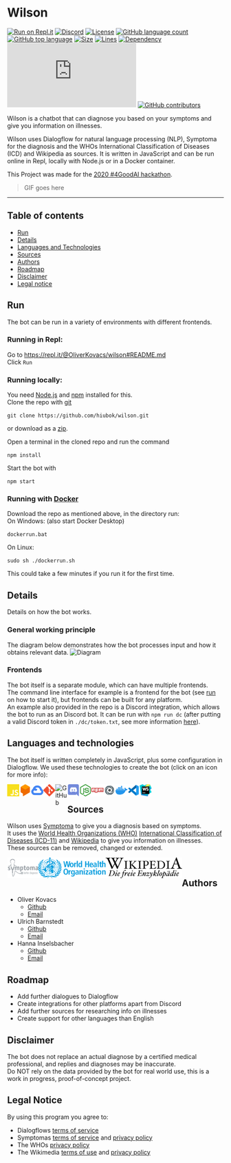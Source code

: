 # Wilson

[![Run on Repl.it](https://repl.it/badge/github/hiubok/wilson)](https://repl.it/@OliverKovacs/wilson#README.md)
[![Discord](https://img.shields.io/discord/766705105491722252)](https://discord.gg/vV4PUad)
[![License](https://img.shields.io/github/license/hiubok/wilson)](https://github.com/hiubok/wilson/blob/main/LICENSE.md)
[![GitHub language count](https://img.shields.io/github/languages/count/hiubok/wilson)]()
[![GitHub top language](https://img.shields.io/github/languages/top/hiubok/wilson)]()
[![Size](https://img.shields.io/github/repo-size/hiubok/wilson)]()
[![Lines](https://img.shields.io/tokei/lines/github/hiubok/wilson)]()
[![Dependency](https://img.shields.io/github/package-json/dependency-version/hiubok/wilson/@google-cloud/dialogflow-cx)](https://www.npmjs.com/package/@google-cloud/dialogflow-cx)
[![Dependency](https://img.shields.io/github/package-json/dependency-version/hiubok/wilson/discord.js)](https://www.npmjs.com/package/discord.js)
[![GitHub contributors](https://img.shields.io/github/contributors/hiubok/wilson)]()

Wilson is a chatbot that can diagnose you based on your symptoms and give you information on illnesses.

Wilson uses Dialogflow for natural language processing (NLP), Symptoma for the diagnosis and the WHOs International Classification of Diseases (ICD) and Wikipedia as sources.
It is written in JavaScript and can be run online in Repl, locally with Node.js or in a Docker container.

This Project was made for the [2020 #4GoodAI hackathon](https://www.ada.wien/hackathon-fur-gute-ki-4goodai-2020/).

> GIF goes here

___

## Table of contents

- [Run](#run)
- [Details](#details)
- [Languages and Technologies](#languages-and-technologies)
- [Sources](#sources)
- [Authors](#authors)
- [Roadmap](#roadmap)
- [Disclaimer](#disclaimer)
- [Legal notice](#legal-notice)


## Run
The bot can be run in a variety of environments with different frontends.

### Running in Repl:
Go to https://repl.it/@OliverKovacs/wilson#README.md  
Click `Run`

### Running locally:
You need [Node.js](https://nodejs.org/en/) and [npm](https://www.npmjs.com/) installed for this.  
Clone the repo with [git](https://git-scm.com/)
```
git clone https://github.com/hiubok/wilson.git
```
or download as a [zip](https://github.com/hiubok/wilson/archive/main.zip).

Open a terminal in the cloned repo and run the command
```
npm install
```
Start the bot with 
```
npm start
```

### Running with [Docker](https://www.docker.com/)
Download the repo as mentioned above, in the directory run:  
On Windows: (also start Docker Desktop)
```
dockerrun.bat
```
On Linux:
```
sudo sh ./dockerrun.sh
```
This could take a few minutes if you run it for the first time.  

## Details
Details on how the bot works.

### General working principle
The diagram below demonstrates how the bot processes input and how it obtains relevant data.
![Diagram](https://raw.githubusercontent.com/hiubok/wilson/main/assets/diagram.svg)

### Frontends
The bot itself is a separate module, which can have multiple frontends.  
The command line interface for example is a frontend for the bot (see [run](#run) on how to start it), but frontends can be built for any platform.  
An example also provided in the repo is a Discord integration, which allows the bot to run as an Discord bot. It can be run with `npm run dc` (after putting a valid Discord token in `./dc/token.txt`, see more information [here](https://discord.com/developers/docs/intro)).


## Languages and technologies
The bot itself is written completely in JavaScript, plus some configuration in Dialogflow.
We used these technologies to create the bot (click on an icon for more info):

[<img align="left" alt="JavaScript" width="28px" src="./assets/icons/javascript.svg" />]()
[<img align="left" alt="Dialogflow" width="28px" src="./assets/icons/dialogflow.svg" />](https://cloud.google.com/dialogflow)
[<img align="left" alt="Google Cloud" width="28px" src="./assets/icons/googlecloud.svg" />](https://cloud.google.com/)
[<img align="left" alt="git" width="28px" src="./assets/icons/git.svg" />](https://git-scm.com/)
[<img align="left" alt="GitHub" width="28px" src="https://simpleicons.org/icons/github.svg" />](https://github.com/)
[<img align="left" alt="Discord.js" width="28px" src="./assets/icons/discord.svg" />](https://discord.js.org/#//)
[<img align="left" alt="Node.js" width="28px" src="./assets/icons/node.svg" />](https://nodejs.org/en/)
[<img align="left" alt="npm" width="28px" src="./assets/icons/npm.svg" />](https://www.npmjs.com/)
[<img align="left" alt="Repl" width="28px" src="./assets/icons/repl.png" />](https://repl.it/)
[<img align="left" alt="npm" width="28px" src="./assets/icons/docker.svg" />](https://www.docker.com/)
[<img align="left" alt="Visual Studio Code" width="28px" src="https://raw.githubusercontent.com/vscode-icons/vscode-icons/master/icons/file_type_vscode.svg" />](https://code.visualstudio.com/)
[<img align="left" alt="Webstorm" width="28px" src="./assets/icons/webstorm.png" />](https://www.jetbrains.com/webstorm/)

&nbsp;

## Sources
Wilson uses [Symptoma](https://www.symptoma.com/en/about) to give you a diagnosis based on symptoms.  
It uses the [World Health Organizations (WHO)](https://www.who.int/) [International Classification of Diseases (ICD-11)](https://www.who.int/classifications/icd/en/) and [Wikipedia](https://www.wikipedia.org/) to give you information on illnesses.  
These sources can be removed, changed or extended.

[<img align="left" alt="Symptoma" height="48px" src="./assets/sources/symptoma.svg" />](https://www.symptoma.com/en/about)
[<img align="left" alt="WHO" height="48px" src="./assets/sources/who.svg" />](https://www.who.int/)
[<img align="left" alt="Wikipedia" height="48px" src="./assets/sources/wikipedia.svg" />](https://www.wikipedia.org/)

&nbsp;
&nbsp;
&nbsp;

## Authors
- Oliver Kovacs
    - [Github](https://github.com/OliverKovacs)
    - [Email](mailto:oliver.kovacs.dev@gmail.com)
- Ulrich Barnstedt
    - [Github](https://github.com/ulrich-barnstedt)
    - [Email](mailto:0x81.dev@gmail.com)
- Hanna Inselsbacher
    - [Github](https://github.com/h13-in)
    - [Email](mailto:hanna.inselsbacher@brgsteyr.at)


## Roadmap
- Add further dialogues to Dialogflow
- Create integrations for other platforms apart from Discord
- Add further sources for researching info on illnesses
- Create support for other languages than English


## Disclaimer
The bot does not replace an actual diagnose by a certified medical professional, and replies and diagnoses may be inaccurate.  
Do NOT rely on the data provided by the bot for real world use, this is a work in progress, proof-of-concept project.

## Legal Notice

By using this program you agree to:
- Dialogflows [terms of service](https://cloud.google.com/dialogflow/docs/terms-trial-edition)
- Symptomas [terms of service](https://www.symptoma.com/en/terms) and [privacy policy](https://www.symptoma.com/en/privacy)
- The WHOs [privacy policy](https://www.who.int/about/who-we-are/privacy-policy)
- The Wikimedia [terms of use](https://foundation.wikimedia.org/wiki/Terms_of_Use/en) and [privacy policy](https://foundation.wikimedia.org/wiki/Privacy_policy)